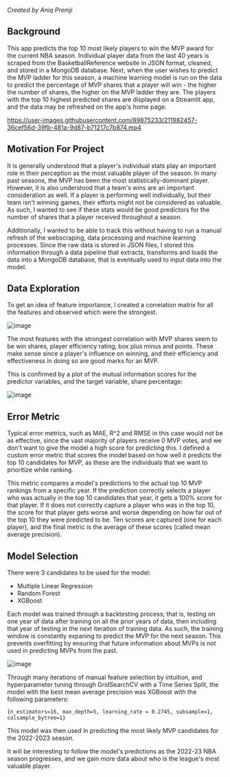 *Created by Aniq Premji*

## Background

This app predicts the top 10 most likely players to win the MVP award for the current NBA season. Individual player data from the last 40 years is scraped from the BasketballReference website in JSON format, cleaned, and stored in a MongoDB database. Next, when the user wishes to predict the MVP ladder for this season, a machine learning model is run on the data to predict the percentage of MVP shares that a player will win - the higher the number of shares, the higher on the MVP ladder they are. The players with the top 10 highest predicted shares are displayed on a Streamlit app, and the data may be refreshed on the app's home page.

https://user-images.githubusercontent.com/89875233/211982457-36cef56d-39fb-481a-9d87-b71217c7b874.mp4

## Motivation For Project

It is generally understood that a player's individual stats play an important role in their perception as the most valuable player of the season. In many past seasons, the MVP has been the most statistically-dominant player. However, it is also understood that a team's wins are an important consideration as well. If a player is performing well individually, but their team isn't winning games, their efforts might not be considered as valuable. As such, I wanted to see if these stats would be good predictors for the number of shares that a player received throughout a season.

Additionally, I wanted to be able to track this without having to run a manual refresh of the webscraping, data processing and machine learning processes. Since the raw data is stored in JSON files, I stored this information through a data pipeline that extracts, transforms and loads the data into a MongoDB database, that is eventually used to input data into the model.

## Data Exploration

To get an idea of feature importance, I created a correlation matrix for all the features and observed which were the strongest.

![image](https://user-images.githubusercontent.com/89875233/210193556-d293e2a7-46e8-4bf1-b19f-226865b1f732.png)

The most features with the strongest correlation with MVP shares seem to be win shares, player efficiency rating, box plus minus and points. These make sense since a player's influence on winning, and their efficiency and effectiveness in doing so are good marks for an MVP.

This is confirmed by a plot of the mutual information scores for the predictor variables, and the target variable, share percentage:

![image](https://user-images.githubusercontent.com/89875233/210194068-b3f3d5f7-2593-4af5-864d-10122fb99ffc.png)

## Error Metric

Typical error metrics, such as MAE, R^2 and RMSE in this case would not be as effective, since the vast majority of players receive 0 MVP votes, and we don't want to give the model a high score for predicting this. I defined a custom error metric that scores the model based on how well it predicts the top 10 candidates for MVP, as these are the individuals that we want to prioritize while ranking. 

This metric compares a model's predictions to the actual top 10 MVP rankings from a specific year. If the prediction correctly selects a player who was actually in the top 10 candidates that year, it gets a 100% score for that player. If it does not correctly capture a player who was in the top 10, the score for that player gets worse and worse depending on how far out of the top 10 they were predicted to be. Ten scores are captured (one for each player), and the final metric is the average of these scores (called mean average precision).

## Model Selection

There were 3 candidates to be used for the model:

- Multiple Linear Regression
- Random Forest
- XGBoost

Each model was trained through a backtesting process; that is, testing on one year of data after training on all the prior years of data, then including that year of testing in the next iteration of training data. As such, the training window is constantly expaning to predict the MVP for the next season. This prevents overfitting by ensuring that future information about MVPs is not used in predicting MVPs from the past. 

![image](https://user-images.githubusercontent.com/89875233/210304761-d23d7b8a-6b76-4b9a-827f-b003e63814be.png)

Through many iterations of manual feature selection by intuition, and hyperparameter tuning through GridSearchCV with a Time Series Split, the model with the best mean average precision was XGBoost with the following parameters:

```{n_estimators=16, max_depth=5, learning_rate = 0.2745, subsample=1, colsample_bytree=1}```

This model was then used in predicting the most likely MVP candidates for the 2022-2023 season.

It will be interesting to follow the model's predictions as the 2022-23 NBA season progresses, and we gain more data about who is the league's most valuable player.
